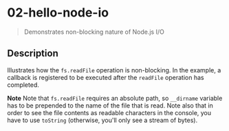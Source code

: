 # 02-hello-node-io
> Demonstrates non-blocking nature of Node.js I/O

## Description
Illustrates how the `fs.readFile` operation is non-blocking. In the example, a callback is registered to be executed after the `readFile` operation has completed.

**Note**
Note that `fs.readFile` requires an absolute path, so `__dirname` variable has to be prepended to the name of the file that is read. Note also that in order to see the file contents as readable characters in the console, you have to use `toString` (otherwise, you'll only see a stream of bytes). 
